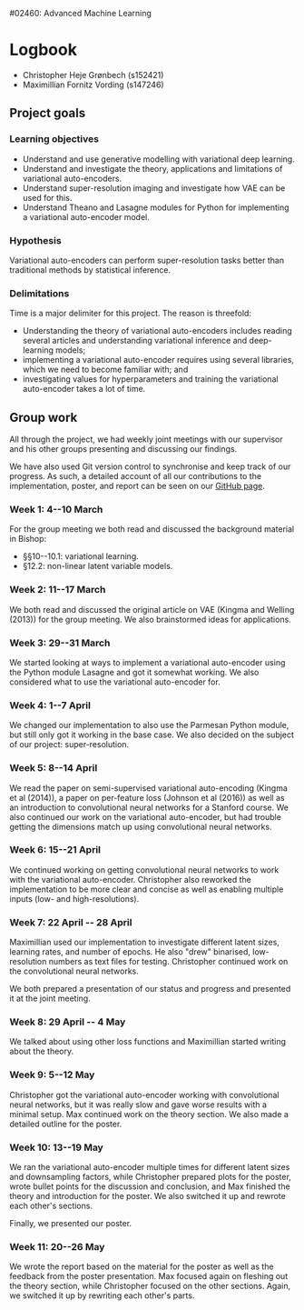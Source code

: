 \#02460: Advanced Machine Learning

# Logbook

* Christopher Heje Grønbech (s152421)
* Maximillian Fornitz Vording (s147246)

## Project goals ##

### Learning objectives ###

* Understand and use generative modelling with variational deep learning.
* Understand and investigate the theory, applications and limitations of variational auto-encoders.
* Understand super-resolution imaging and investigate how VAE can be used for this. 
* Understand Theano and Lasagne modules for Python for implementing a variational auto-encoder model.

### Hypothesis

Variational auto-encoders can perform super-resolution tasks better than traditional methods by statistical inference.

### Delimitations

Time is a major delimiter for this project. The reason is threefold:

* Understanding the theory of variational auto-encoders includes reading several articles and understanding variational inference and deep-learning models;
* implementing a variational auto-encoder requires using several libraries, which we need to become familiar with; and
* investigating values for hyperparameters and training the variational auto-encoder takes a lot of time.

## Group work ##

All through the project, we had weekly joint meetings with our supervisor and his other groups presenting and discussing our findings.

We have also used Git version control to synchronise and keep track of our progress. As such, a detailed account of all our contributions to the implementation, poster, and report can be seen on our [GitHub page](https://github.com/chgroenbech/aml-project).

### Week 1: 4--10 March ###

For the group meeting we both read and discussed the background material in Bishop:

* §§10--10.1: variational learning.
* §12.2: non-linear latent variable models.

### Week 2: 11--17 March ###

We both read and discussed the original article on VAE (Kingma and Welling (2013)) for the group meeting. We also brainstormed ideas for applications.

### Week 3: 29--31 March ###

We started looking at ways to implement a variational auto-encoder using the Python module Lasagne and got it somewhat working. We also considered what to use the variational auto-encoder for.

### Week 4: 1--7 April ###

We changed our implementation to also use the Parmesan Python module, but still only got it working in the base case. We also decided on the subject of our project: super-resolution.

### Week 5: 8--14 April ###

We read the paper on semi-supervised variational auto-encoding (Kingma et al (2014)), a paper on per-feature loss (Johnson et al (2016)) as well as an introduction to convolutional neural networks for a Stanford course. We also continued our work on the variational auto-encoder, but had trouble getting the dimensions match up using convolutional neural networks.

### Week 6: 15--21 April ###

We continued working on getting convolutional neural networks to work with the variational auto-encoder. Christopher also reworked the implementation to be more clear and concise as well as enabling multiple inputs (low- and high-resolutions).

### Week 7: 22 April -- 28 April ###

Maximillian used our implementation to investigate different latent sizes, learning rates, and number of epochs. He also "drew" binarised, low-resolution numbers as text files for testing. Christopher continued work on the convolutional neural networks.

We both prepared a presentation of our status and progress and presented it at the joint meeting.

### Week 8: 29 April -- 4 May ###

We talked about using other loss functions and Maximillian started writing about the theory.

### Week 9: 5--12 May ###

Christopher got the variational auto-encoder working with convolutional neural networks, but it was really slow and gave worse results with a minimal setup. Max continued work on the theory section. We also made a detailed outline for the poster.

### Week 10: 13--19 May ###

We ran the variational auto-encoder multiple times for different latent sizes and downsampling factors, while Christopher prepared plots for the poster, wrote bullet points for the discussion and conclusion, and Max finished the theory and introduction for the poster. We also switched it up and rewrote each other's sections.

Finally, we presented our poster.

### Week 11: 20--26 May ###

We wrote the report based on the material for the poster as well as the feedback from the poster presentation. Max focused again on fleshing out the theory section, while Christopher focused on the other sections. Again, we switched it up by rewriting each other's parts.
